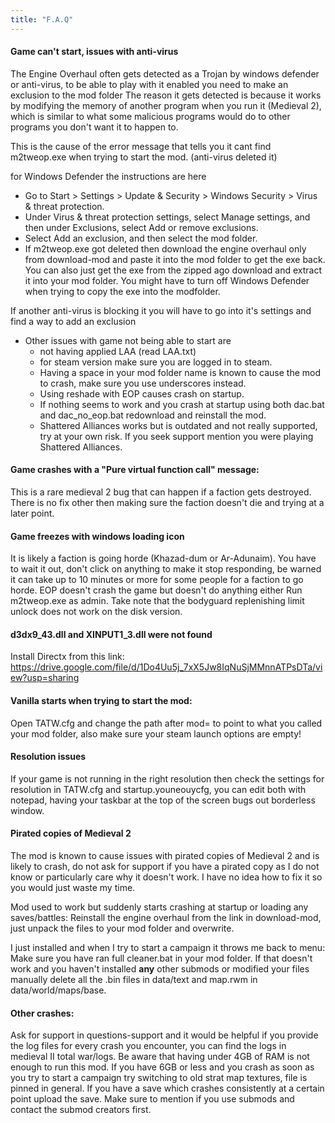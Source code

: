 ```yaml
---
title: "F.A.Q"
---
```


#### Game can't start, issues with anti-virus
The Engine Overhaul often gets detected as a Trojan by windows defender or anti-virus, to be able to play with it enabled you need to make an exclusion to the mod folder
The reason it gets detected is because it works by modifying the memory of another program when you run it (Medieval 2), which is similar to what some malicious programs would do to other programs you don't want it to happen to.

This is the cause of the error message that tells you it cant find m2tweop.exe when trying to start the mod. (anti-virus deleted it)

for Windows Defender the instructions are here
- Go to Start > Settings > Update & Security > Windows Security > Virus & threat protection.
- Under Virus & threat protection settings, select Manage settings, and then under Exclusions, select Add or remove exclusions.
- Select Add an exclusion, and then select the mod folder.
- If m2tweop.exe got deleted then download the engine overhaul only from download-mod  and paste it into the mod folder to get the exe back. You can also just get the exe from the zipped ago download and extract it into your mod folder. You might have to turn off Windows Defender when trying to copy the exe into the modfolder.

If another anti-virus is blocking it you will have to go into it's settings and find a way to add an exclusion

* Other issues with game not being able to start are
  - not having applied LAA (read LAA.txt) 
  - for steam version make sure you are logged in to steam. 
  - Having a space in your mod folder name is known to cause the mod to crash, make sure you use underscores instead. 
  - Using reshade with EOP causes crash on startup.
  - If nothing seems to work and you crash at startup using both dac.bat and dac_no_eop.bat redownload and reinstall the mod.
  - Shattered Alliances works but is outdated and not really supported, try at your own risk. If you seek support mention you were playing Shattered Alliances.

#### Game crashes with a "Pure virtual function call" message:
This is a rare medieval 2 bug that can happen if a faction gets destroyed. There is no fix other then making sure the faction doesn't die and trying at a later point.

#### Game freezes with windows loading icon
It is likely a faction is going horde (Khazad-dum or Ar-Adunaim). You have to wait it out, don't click on anything to make it stop responding, be warned it can take up to 10 minutes or more for some people for a faction to go horde. 
EOP doesn't crash the game but doesn't do anything either
Run m2tweop.exe as admin. Take note that the bodyguard replenishing limit unlock does not work on the disk version.

#### d3dx9_43.dll and XINPUT1_3.dll were not found
Install Directx from this link: https://drive.google.com/file/d/1Do4Uu5j_7xX5Jw8IqNuSjMMnnATPsDTa/view?usp=sharing

####  Vanilla starts when trying to start the mod:
Open TATW.cfg and change the path after mod= to point to what you called your mod folder, also make sure your steam launch options are empty!

#### Resolution issues
If your game is not running in the right resolution then check the settings for resolution in TATW.cfg and startup.youneouycfg, you can edit both with notepad, having your taskbar at the top of the screen bugs out borderless window.

####  Pirated copies of Medieval 2
The mod is known to cause issues with pirated copies of Medieval 2 and is likely to crash, do not ask for support if you have a pirated copy as I do not know or particularly care why it doesn't work. 
I have no idea how to fix it so you would just waste my time.

Mod used to work but suddenly starts crashing at startup or loading any saves/battles:
Reinstall the engine overhaul from the link in download-mod, just unpack the files to your mod folder and overwrite.

I just installed and when I try to start a campaign it throws me back to menu:
Make sure you have ran full cleaner.bat in your mod folder. If that doesn't work and you haven't installed **any** other submods or modified your files manually delete all the .bin files in data/text and map.rwm in data/world/maps/base.

####  Other crashes:
Ask for support in questions-support and it would be helpful if you provide the log files for every crash you encounter, you can find the logs in medieval II total war/logs. Be aware that having under 4GB of RAM is not enough to run this mod. If you have 6GB or less and you crash as soon as you try to start a campaign try switching to old strat map textures, file is pinned in general. If you have a save which crashes consistently at a certain point upload the save. Make sure to mention if you use submods and contact the submod creators first. 
